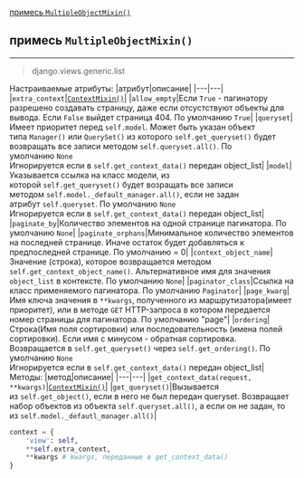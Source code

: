[примесь `MultipleObjectMixin()`](#примесь%20`MultipleObjectMixin()`)

## примесь `MultipleObjectMixin()`
---
>django.views.generic.list

Настраиваемые атрибуты:
|атрибут|описание|
|---|---|
|`extra_context`|[`ContextMixin()`](классы-представления-описание/base.md#Примесь%20`ContextMixin()`)|
|`allow_empty`|Если `True` - пагинатору разрешено создавать страницу, даже если отсустствуют объекты для вывода. Если `False` выйдет страница 404. По умолчанию `True`|
|`queryset`|Имеет приоритет перед `self.model`. Может быть указан объект типа `Manager()` или `QuerySet()` из которого `self.get_queryset()` будет возвращать все записи методом `self.queryset.all()`. По умолчанию `None`<br>Игнорируется если в `self.get_context_data()` передан object_list|
|`model`|Указывается ссылка на класс модели, из которой `self.get_queryset()` будет возращать все записи методом `self.model._default_manager.all()`, если не задан атрибут `self.queryset`. По умолчанию `None`<br>Игнорируется если в `self.get_context_data()` передан object_list|
|`paginate_by`|Количество элементов на одной странице пагинатора. По умолчанию `None`|
|`paginate_orphans`|Минимальное количество элементов на последней странице. Иначе остаток будет добавляться к предпоследней странице. По умолчанию = 0|
|`context_object_name`|Значение (строка), которое возвращается методом `self.get_context_object_name()`. Альтернативное имя для значения `object_list` в контексте. По умолчанию `None`|
|`paginator_class`|Ссылка на класс применяемого пагинатора. По умолчанию `Paginator`|
|`page_kwarg`|Имя ключа значения в `**kwargs`, полученного из маршрутизатора(имеет приоритет), или в методе `GET` HTTP-запроса в котором передается номер страницы для пагинатора. По умолчанию "page"|
|`ordering`|Строка(Имя поля сортировки) или последовательность (имена полей сортировки). Если имя с минусом - обратная сортировка. Возвращается в `self.get_queryset()` через `self.get_ordering()`. По умолчанию `None`<br>Игнорируется если в `self.get_context_data()` передан object_list|
    
Методы:
|метод|описание|
|---|---|
|`get_context_data(request, **kwargs)`|[`ContextMixin()`](классы-представления-описание/base.md#Примесь%20`ContextMixin()`)|
|`get_queryset()`|Вызывается из `self.get_object()`, если в него не был передан queryset. Возвращает набор объектов из объекта `self.queryset.all()`, а если он не задан, то из `self.model._defautl_manager.all()`|


```python
context = {
	'view': self,
	**self.extra_context,
	**kwargs # kwargs, переданные в get_context_data()
}
```



